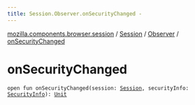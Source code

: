 ```yaml
---
title: Session.Observer.onSecurityChanged - 
---
```


[mozilla.components.browser.session](../../index.html) / [Session](../index.html) / [Observer](index.html) / [onSecurityChanged](./on-security-changed.html)

# onSecurityChanged

`open fun onSecurityChanged(session: `[`Session`](../index.html)`, securityInfo: `[`SecurityInfo`](../-security-info/index.html)`): `[`Unit`](https://kotlinlang.org/api/latest/jvm/stdlib/kotlin/-unit/index.html)